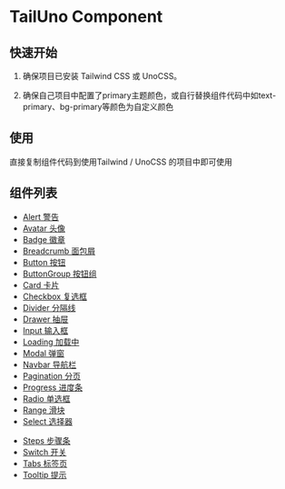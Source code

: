 # TailUno Component

## 快速开始

1. 确保项目已安装 Tailwind CSS 或 UnoCSS。

2. 确保自己项目中配置了primary主题颜色，或自行替换组件代码中如text-primary、bg-primary等颜色为自定义颜色

## 使用
直接复制组件代码到使用Tailwind / UnoCSS 的项目中即可使用


<!-- ## vscode 插件
- 拖拽使用
- [TailUno Component](https://marketplace.visualstudio.com/items?itemName=mingNeo.tailwind-uno-component) -->

## 组件列表

- [Alert 警告](./alert)
- [Avatar 头像](./avatar)
- [Badge 徽章](./badge)
- [Breadcrumb 面包屑](./breadcrumb)
- [Button 按钮](./button)
- [ButtonGroup 按钮组](./buttonGroup)
- [Card 卡片](./card)
- [Checkbox 复选框](./checkbox)
- [Divider 分隔线](./divider)
- [Drawer 抽屉](./drawer)
- [Input 输入框](./input)
- [Loading 加载中](./loading)
- [Modal 弹窗](./modal)
- [Navbar 导航栏](./navbar)
- [Pagination 分页](./pagination)
- [Progress 进度条](./progress)
- [Radio 单选框](./radio)
- [Range 滑块](./range)
- [Select 选择器](./select)
<!-- - [Slider 滑块](./slider) -->
- [Steps 步骤条](./steps)
- [Switch 开关](./switch)
- [Tabs 标签页](./tabs)
- [Tooltip 提示](./tooltip)
<!-- - [Tag 标签](./tag) -->
<!-- - [Upload 上传](./upload) -->
